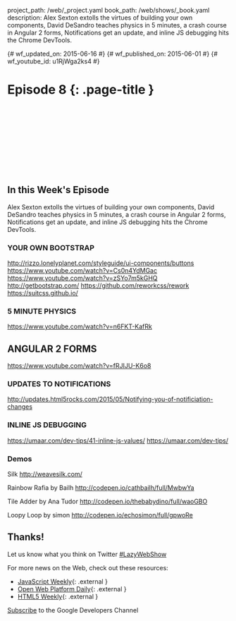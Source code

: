 project_path: /web/_project.yaml
book_path: /web/shows/_book.yaml
description: Alex Sexton extolls the virtues of building your own components, David DeSandro teaches physics in 5 minutes, a crash course in Angular 2 forms, Notifications get an update, and inline JS debugging hits the Chrome DevTools.

{# wf_updated_on: 2015-06-16 #}
{# wf_published_on: 2015-06-01 #}
{# wf_youtube_id: u1RjWga2ks4 #}

# Episode 8 {: .page-title }


<div class="video-wrapper">
  <iframe class="devsite-embedded-youtube-video" data-video-id="u1RjWga2ks4"
          data-autohide="1" data-showinfo="0" frameborder="0" allowfullscreen>
  </iframe>
</div>


## In this Week's Episode

Alex Sexton extolls the virtues of building your own components, David DeSandro teaches physics in 5 minutes, a crash course in Angular 2 forms, Notifications get an update, and inline JS debugging hits the Chrome DevTools.

### YOUR OWN BOOTSTRAP
<http://rizzo.lonelyplanet.com/styleguide/ui-components/buttons>
<https://www.youtube.com/watch?v=Cs0n4YdMGac>
<https://www.youtube.com/watch?v=zSYo7m5kGHQ>
<http://getbootstrap.com/>
<https://github.com/reworkcss/rework>
<https://suitcss.github.io/>

### 5 MINUTE PHYSICS
<https://www.youtube.com/watch?v=n6FKT-KafRk>

## ANGULAR 2 FORMS
<https://www.youtube.com/watch?v=fRJIJU-K6o8>

### UPDATES TO NOTIFICATIONS
<http://updates.html5rocks.com/2015/05/Notifying-you-of-notificiation-changes>

### INLINE JS DEBUGGING
<https://umaar.com/dev-tips/41-inline-js-values/>
<https://umaar.com/dev-tips/>

### Demos 
Silk
<http://weavesilk.com/>

Rainbow Rafia by Bailh
<http://codepen.io/cathbailh/full/MwbwYa>

Tile Adder by Ana Tudor
<http://codepen.io/thebabydino/full/waoGBO>

Loopy Loop by simon
<http://codepen.io/echosimon/full/gpwoRe>

## Thanks!

Let us know what you think on Twitter [#LazyWebShow](https://twitter.com/search?q=%23lazywebshow)

For more news on the Web, check out these resources:
- [JavaScript Weekly](http://javascriptweekly.com/){: .external }
- [Open Web Platform Daily](http://webplatformdaily.org/){: .external }
- [HTML5 Weekly](http://html5weekly.com/){: .external }

[Subscribe](https://goo.gl/mQyv5L) to the Google Developers Channel
